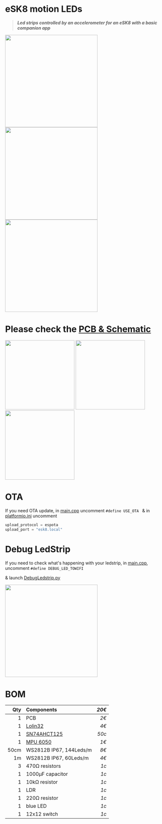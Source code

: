 # eSK8 motion LEDs
> ***Led strips controlled by an accelerometer for an eSK8 with a basic companion app***

<img src="https://media.giphy.com/media/IhCHKo42Hx7WFkRmzQ/giphy.gif" height="300"> <img src="https://media.giphy.com/media/fY5xLxGayUptPZuTfG/giphy.gif" height="300"> <img src="https://media.giphy.com/media/RfYtkG17dUJyVmbPet/giphy.gif" height="300"> 

# Please check the [PCB & Schematic](https://easyeda.com/seb.morin/esk8) 

[<img src="https://image.easyeda.com/histories/aaf838e4a54c468f9502dc529522ac38.png" height="225">](https://easyeda.com/seb.morin/esk8) [<img src="https://i.imgur.com/bn5Pk2N.jpg" height="225">](https://easyeda.com/seb.morin/esk8) [<img src="https://i.imgur.com/fsrZ5Zs.jpg" height="225">](https://easyeda.com/seb.morin/esk8)

# OTA
If you need OTA update, in [main.cpp](https://github.com/sebdelsol/Esk8/blob/master/src/main.cpp) uncomment ```#define USE_OTA ```
& in [platformio.ini](https://github.com/sebdelsol/Esk8/blob/master/platformio.ini) uncomment
```Python 
upload_protocol = espota
upload_port = "esk8.local"
```
#  Debug LedStrip
If you need to check what's happening with your ledstrip, in [main.cpp](https://github.com/sebdelsol/Esk8/blob/master/src/main.cpp), uncomment ```#define DEBUG_LED_TOWIFI``` 

& launch [DebugLedstrip.py](https://github.com/sebdelsol/Esk8/blob/master/DebugLedstrip.py)

<img src="https://media.giphy.com/media/eJFgXPfn9yUhgEfCkM/giphy.gif" height="300">

# BOM

Qty | Components | *20€*
---:| :---| ---:
1| PCB| *2€*
1|[Lolin32](https://wiki.wemos.cc/products:lolin32:lolin32)| *4€*
1|[SN74AHCT125](https://www.ti.com/product/SN74AHCT125) | *50c*
1|[MPU 6050](https://invensense.tdk.com/products/motion-tracking/6-axis/mpu-6050/) | *1€*
50cm|WS2812B IP67, 144Leds/m | *8€*
1m|WS2812B IP67, 60Leds/m | *4€*
3|470Ω resistors | *1c*
1|1000μF capacitor | *1c*
1|10kΩ resistor | *1c*
1|LDR | *1c*
1|220Ω resistor | *1c*
1|blue LED | *1c*
1|12x12 switch | *1c*
 ```
